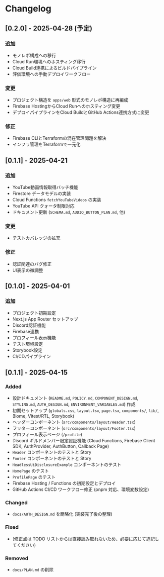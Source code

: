# Changelog

## [0.2.0] - 2025-04-28 (予定)

### 追加
- モノレポ構成への移行
- Cloud Run環境へのホスティング移行
- Cloud Build連携によるビルドパイプライン
- 評価環境への手動デプロイワークフロー

### 変更
- プロジェクト構造を `apps/web` 形式のモノレポ構造に再編成
- Firebase HostingからCloud Runへのホスティング変更
- デプロイパイプラインをCloud BuildとGitHub Actions連携方式に変更

### 修正
- Firebase CLIとTerraformの混在管理問題を解決
- インフラ管理をTerraformで一元化

## [0.1.1] - 2025-04-21

### 追加
- YouTube動画情報取得バッチ機能
- Firestore データモデルの実装
- Cloud Functions `fetchYouTubeVideos` の実装
- YouTube API クォータ制限対応
- ドキュメント更新 (`SCHEMA.md`, `AUDIO_BUTTON_PLAN.md`, 他)

### 変更
- テストカバレッジの拡充

### 修正
- 認証関連のバグ修正
- UI表示の微調整

## [0.1.0] - 2025-04-01

### 追加
- プロジェクト初期設定
- Next.js App Router セットアップ
- Discord認証機能
- Firebase連携
- プロフィール表示機能
- テスト環境設定
- Storybook設定
- CI/CDパイプライン

## [0.1.1] - 2025-04-15

### Added

- 設計ドキュメント (`README.md`, `POLICY.md`, `COMPONENT_DESIGN.md`, `STYLING.md`, `AUTH_DESIGN.md`, `ENVIRONMENT_VARIABLES.md`) 作成
- 初期セットアップ (`globals.css`, `layout.tsx`, `page.tsx`, `components/`, `lib/`, Biome, Vitest/RTL, Storybook)
- ヘッダーコンポーネント (`src/components/layout/Header.tsx`)
- フッターコンポーネント (`src/components/layout/Footer.tsx`)
- プロフィール表示ページ (`/profile`)
- Discord ギルドメンバー限定認証機能 (Cloud Functions, Firebase Client SDK, AuthProvider, AuthButton, Callback Page)
- `Header` コンポーネントのテストと Story
- `Footer` コンポーネントのテストと Story
- `HeadlessUiDisclosureExample` コンポーネントのテスト
- `HomePage` のテスト
- `ProfilePage` のテスト
- Firebase Hosting / Functions の初期設定とデプロイ
- GitHub Actions CI/CD ワークフロー修正 (pnpm 対応、環境変数設定)

### Changed

- `docs/AUTH_DESIGN.md` を簡略化 (実装完了後の整理)

### Fixed

- (修正点は TODO リストからは直接読み取れないため、必要に応じて追記してください)

### Removed

- `docs/PLAN.md` の削除
